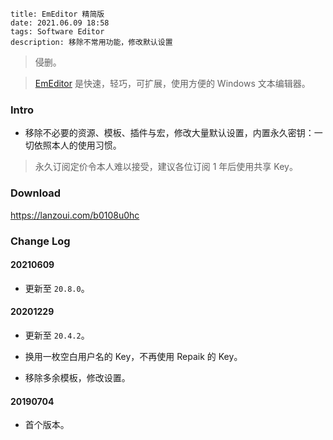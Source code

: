 ```
title: EmEditor 精简版
date: 2021.06.09 18:58
tags: Software Editor
description: 移除不常用功能，修改默认设置
```

> 侵删。

> [EmEditor](https://emeditor.com) 是快速，轻巧，可扩展，使用方便的 Windows 文本编辑器。

### Intro

- 移除不必要的资源、模板、插件与宏，修改大量默认设置，内置永久密钥：一切依照本人的使用习惯。

> 永久订阅定价令本人难以接受，建议各位订阅 1 年后使用共享 Key。

### Download

<https://lanzoui.com/b0108u0hc>

### Change Log

#### 20210609

- 更新至 `20.8.0`。

#### 20201229

- 更新至 `20.4.2`。

- 换用一枚空白用户名的 Key，不再使用 Repaik 的 Key。

- 移除多余模板，修改设置。

#### 20190704

- 首个版本。
